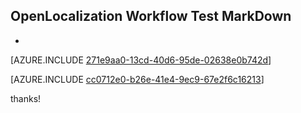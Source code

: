 ## OpenLocalization Workflow Test MarkDown
* 

[AZURE.INCLUDE [271e9aa0-13cd-40d6-95de-02638e0b742d](calleeMd1.md)]



[AZURE.INCLUDE [cc0712e0-b26e-41e4-9ec9-67e2f6c16213](calleeMd2.md)]

 
thanks!